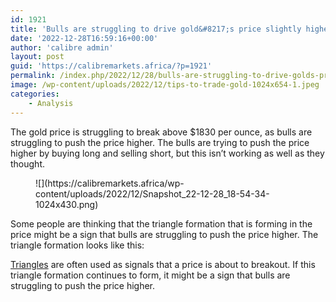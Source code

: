```yaml
---
id: 1921
title: 'Bulls are struggling to drive gold&#8217;s price slightly higher as a triangle is forming.'
date: '2022-12-28T16:59:16+00:00'
author: 'calibre admin'
layout: post
guid: 'https://calibremarkets.africa/?p=1921'
permalink: /index.php/2022/12/28/bulls-are-struggling-to-drive-golds-price-slightly-higher-as-a-triangle-is-forming/
image: /wp-content/uploads/2022/12/tips-to-trade-gold-1024x654-1.jpeg
categories:
    - Analysis
---
```


The gold price is struggling to break above $1830 per ounce, as bulls are struggling to push the price higher. The bulls are trying to push the price higher by buying long and selling short, but this isn’t working as well as they thought.

<figure class="wp-block-image size-large">![](https://calibremarkets.africa/wp-content/uploads/2022/12/Snapshot_22-12-28_18-54-34-1024x430.png)</figure>Some people are thinking that the triangle formation that is forming in the price might be a sign that bulls are struggling to push the price higher. The triangle formation looks like this:

[Triangles](https://calibremarkets.africa/index.php/2022/11/24/triangle-pattern/) are often used as signals that a price is about to breakout. If this triangle formation continues to form, it might be a sign that bulls are struggling to push the price higher.